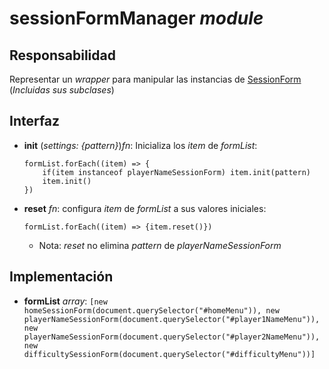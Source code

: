 # sessionFormManager _module_

## Responsabilidad

Representar un _wrapper_ para manipular las instancias de [SessionForm](./SessionForm.md) (_Incluidas sus subclases_)

## Interfaz

-   **init** (_settings: {pattern}_)_fn_: Inicializa los _item_ de _formList_:

    ```
    formList.forEach((item) => {
        if(item instanceof playerNameSessionForm) item.init(pattern)
        item.init()
    })
    ```

-   **reset** _fn_: configura _item_ de _formList_ a sus valores iniciales:

    ```
    formList.forEach((item) => {item.reset()})
    ```

    -   Nota: _reset_ no elimina _pattern_ de _playerNameSessionForm_

## Implementación

-   **formList** _array_: `[new homeSessionForm(document.querySelector("#homeMenu")), new playerNameSessionForm(document.querySelector("#player1NameMenu")), new playerNameSessionForm(document.querySelector("#player2NameMenu")), new difficultySessionForm(document.querySelector("#difficultyMenu"))]`
